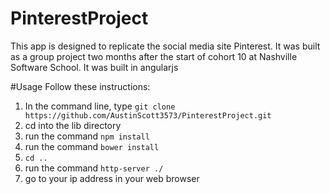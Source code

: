 # PinterestProject
This app is designed to replicate the social media site Pinterest. It was built as a group project two months after the start of cohort 10 at Nashville Software School. It was built in angularjs

#Usage
Follow these instructions:

  1. In the command line, type ```git clone https://github.com/AustinScott3573/PinterestProject.git```
  2. cd into the lib directory
  3. run the command ```npm install```
  4. run the command ```bower install```
  5. ```cd ..```
  6. run the command ```http-server ./```
  7. go to your ip address in your web browser
